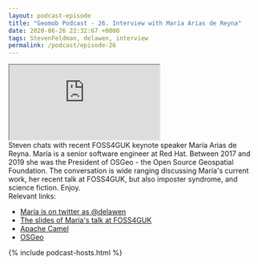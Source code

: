 ```yaml
--- 
layout: podcast-episode
title: "Geomob Podcast - 26. Interview with María Arias de Reyna"
date: 2020-06-26 22:32:67 +0000
tags: StevenFeldman, delawen, interview
permalink: /podcast/episode-26
---
```


<iframe class="castos-iframe-player" src="https://5e2e9055a029d5-78101471.castos.com/player/216348"></iframe>

<div class="pt20">
Steven chats with recent FOSS4GUK keynote speaker María Arias de Reyna. María is a senior software engineer at Red Hat. Between 2017 and 2019 she was the President of OSGeo - the Open Source Geospatial Foundation. The conversation is wide ranging discussing María's current work, her recent talk at FOSS4GUK, but also imposter syndrome, and science fiction. Enjoy.
</div>

<div class="pt20">
  Relevant links:
  <ul>
    <li class="pt10"><a href="https://twitter.com/delawen">María is on twitter as @delawen</a></li>
    <li class="pt10"><a href="https://slides.delawen.com/2020/foss4guk/#/">The slides of María's talk at FOSS4GUK</a></li>
    <li class="pt10"><a href="https://camel.apache.org">Apache Camel</a></li>
    <li class="pt10"><a href="https://www.osgeo.org">OSGeo</a></li>
  </ul>
</div>

{% include podcast-hosts.html %}













